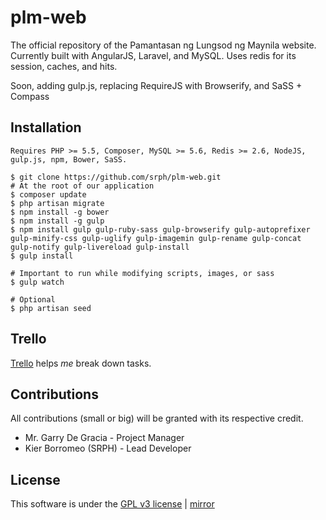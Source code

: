 plm-web
======

The official repository of the Pamantasan ng Lungsod ng Maynila website. Currently built with AngularJS, Laravel, and MySQL. Uses redis for its session, caches, and hits.

Soon, adding gulp.js, replacing RequireJS with Browserify, and SaSS + Compass

## Installation ##

	Requires PHP >= 5.5, Composer, MySQL >= 5.6, Redis >= 2.6, NodeJS, gulp.js, npm, Bower, SaSS.

	$ git clone https://github.com/srph/plm-web.git
	# At the root of our application
	$ composer update
	$ php artisan migrate
	$ npm install -g bower
	$ npm install -g gulp
	$ npm install gulp gulp-ruby-sass gulp-browserify gulp-autoprefixer gulp-minify-css gulp-uglify gulp-imagemin gulp-rename gulp-concat gulp-notify gulp-livereload gulp-install
	$ gulp install

	# Important to run while modifying scripts, images, or sass
	$ gulp watch
	
	# Optional
	$ php artisan seed
	
## Trello ##

[Trello](https://trello.com/b/k1vqoXPB/plm-web) helps *me* break down tasks.

## Contributions ##

All contributions (small or big) will be granted with its respective credit.

- Mr. Garry De Gracia - Project Manager
- Kier Borromeo (SRPH) - Lead Developer

## License ##

This software is under the [GPL v3 license](https://github.com/srph/plm-web/blob/master/LICENSE) | [mirror](http://choosealicense.com/licenses/gpl-v3/)